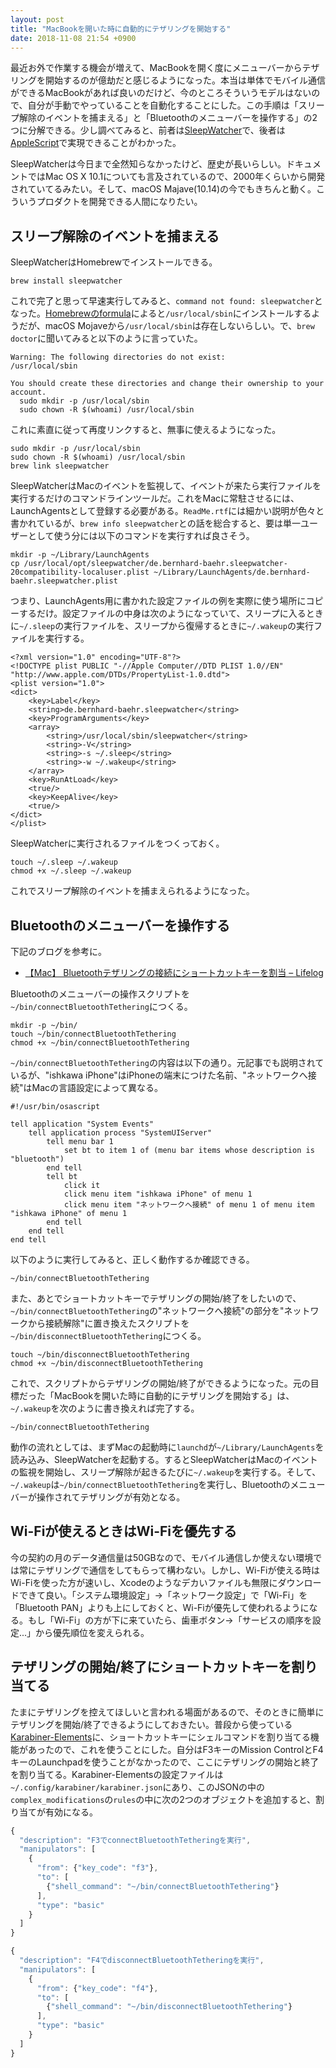 ```yaml
---
layout: post
title: "MacBookを開いた時に自動的にテザリングを開始する"
date: 2018-11-08 21:54 +0900
---
```


最近お外で作業する機会が増えて、MacBookを開く度にメニューバーからテザリングを開始するのが億劫だと感じるようになった。本当は単体でモバイル通信ができるMacBookがあれば良いのだけど、今のところそういうモデルはないので、自分が手動でやっていることを自動化することにした。この手順は「スリープ解除のイベントを捕まえる」と「Bluetoothのメニューバーを操作する」の2つに分解できる。少し調べてみると、前者は[SleepWatcher](https://www.bernhard-baehr.de)で、後者は[AppleScript](https://developer.apple.com/library/archive/documentation/AppleScript/Conceptual/AppleScriptLangGuide/introduction/ASLR_intro.html#//apple_ref/doc/uid/TP40000983-CH208-SW1)で実現できることがわかった。

SleepWatcherは今日まで全然知らなかったけど、歴史が長いらしい。ドキュメントではMac OS X 10.1についても言及されているので、2000年くらいから開発されていてるみたい。そして、macOS Majave(10.14)の今でもきちんと動く。こういうプロダクトを開発できる人間になりたい。


## スリープ解除のイベントを捕まえる

SleepWatcherはHomebrewでインストールできる。

```
brew install sleepwatcher
```

これで完了と思って早速実行してみると、`command not found: sleepwatcher`となった。[Homebrewのformula](https://github.com/Homebrew/homebrew-core/blob/4e513d1ab78691f2a30ac7d0f4467db3ce8501cf/Formula/sleepwatcher.rb)によると`/usr/local/sbin`にインストールするようだが、macOS Mojaveから`/usr/local/sbin`は存在しないらしい。で、`brew doctor`に聞いてみると以下のように言っていた。

```
Warning: The following directories do not exist:
/usr/local/sbin

You should create these directories and change their ownership to your account.
  sudo mkdir -p /usr/local/sbin
  sudo chown -R $(whoami) /usr/local/sbin
```

これに素直に従って再度リンクすると、無事に使えるようになった。

```
sudo mkdir -p /usr/local/sbin
sudo chown -R $(whoami) /usr/local/sbin
brew link sleepwatcher
```

SleepWatcherはMacのイベントを監視して、イベントが来たら実行ファイルを実行するだけのコマンドラインツールだ。これをMacに常駐させるには、LaunchAgentsとして登録する必要がある。`ReadMe.rtf`には細かい説明が色々と書かれているが、`brew info sleepwatcher`との話を総合すると、要は単一ユーザーとして使う分には以下のコマンドを実行すれば良さそう。

```
mkdir -p ~/Library/LaunchAgents
cp /usr/local/opt/sleepwatcher/de.bernhard-baehr.sleepwatcher-20compatibility-localuser.plist ~/Library/LaunchAgents/de.bernhard-baehr.sleepwatcher.plist
```

つまり、LaunchAgents用に書かれた設定ファイルの例を実際に使う場所にコピーするだけ。設定ファイルの中身は次のようになっていて、スリープに入るときに`~/.sleep`の実行ファイルを、スリープから復帰するときに`~/.wakeup`の実行ファイルを実行する。

```
<?xml version="1.0" encoding="UTF-8"?>
<!DOCTYPE plist PUBLIC "-//Apple Computer//DTD PLIST 1.0//EN" "http://www.apple.com/DTDs/PropertyList-1.0.dtd">
<plist version="1.0">
<dict>
	<key>Label</key>
	<string>de.bernhard-baehr.sleepwatcher</string>
	<key>ProgramArguments</key>
	<array>
		<string>/usr/local/sbin/sleepwatcher</string>
		<string>-V</string>
		<string>-s ~/.sleep</string>
		<string>-w ~/.wakeup</string>
	</array>
	<key>RunAtLoad</key>
	<true/>
	<key>KeepAlive</key>
	<true/>
</dict>
</plist>
```

SleepWatcherに実行されるファイルをつくっておく。

```
touch ~/.sleep ~/.wakeup
chmod +x ~/.sleep ~/.wakeup
```

これでスリープ解除のイベントを捕まえられるようになった。

## Bluetoothのメニューバーを操作する

下記のブログを参考に。

- [【Mac】 Bluetoothテザリングの接続にショートカットキーを割当 – Lifelog](http://ytkyk.info/blog/2015/03/06/bluetooth_tethering_shortcut_key/)

Bluetoothのメニューバーの操作スクリプトを`~/bin/connectBluetoothTethering`につくる。

```
mkdir -p ~/bin/
touch ~/bin/connectBluetoothTethering
chmod +x ~/bin/connectBluetoothTethering
```

`~/bin/connectBluetoothTethering`の内容は以下の通り。元記事でも説明されているが、"ishkawa iPhone"はiPhoneの端末につけた名前、"ネットワークへ接続"はMacの言語設定によって異なる。

```
#!/usr/bin/osascript

tell application "System Events"
    tell application process "SystemUIServer"
        tell menu bar 1
            set bt to item 1 of (menu bar items whose description is "bluetooth")
        end tell
        tell bt
            click it
            click menu item "ishkawa iPhone" of menu 1
            click menu item "ネットワークへ接続" of menu 1 of menu item "ishkawa iPhone" of menu 1
        end tell
    end tell
end tell
```

以下のように実行してみると、正しく動作するか確認できる。

```
~/bin/connectBluetoothTethering
```

また、あとでショートカットキーでテザリングの開始/終了をしたいので、`~/bin/connectBluetoothTethering`の"ネットワークへ接続"の部分を"ネットワークから接続解除"に置き換えたスクリプトを`~/bin/disconnectBluetoothTethering`につくる。

```
touch ~/bin/disconnectBluetoothTethering
chmod +x ~/bin/disconnectBluetoothTethering
```

これで、スクリプトからテザリングの開始/終了ができるようになった。元の目標だった「MacBookを開いた時に自動的にテザリングを開始する」は、`~/.wakeup`を次のように書き換えれば完了する。

```
~/bin/connectBluetoothTethering
```

動作の流れとしては、まずMacの起動時に`launchd`が`~/Library/LaunchAgents`を読み込み、SleepWatcherを起動する。するとSleepWatcherはMacのイベントの監視を開始し、スリープ解除が起きるたびに`~/.wakeup`を実行する。そして、`~/.wakeup`は`~/bin/connectBluetoothTethering`を実行し、Bluetoothのメニューバーが操作されてテザリングが有効となる。

## Wi-Fiが使えるときはWi-Fiを優先する

今の契約の月のデータ通信量は50GBなので、モバイル通信しか使えない環境では常にテザリングで通信をしてもらって構わない。しかし、Wi-Fiが使える時はWi-Fiを使った方が速いし、Xcodeのようなデカいファイルも無限にダウンロードできて良い。「システム環境設定」→「ネットワーク設定」で「Wi-Fi」を「Bluetooth PAN」よりも上にしておくと、Wi-Fiが優先して使われるようになる。もし「Wi-Fi」の方が下に来ていたら、歯車ボタン→「サービスの順序を設定...」から優先順位を変えられる。

## テザリングの開始/終了にショートカットキーを割り当てる

たまにテザリングを控えてほしいと言われる場面があるので、そのときに簡単にテザリングを開始/終了できるようにしておきたい。普段から使っている[Karabiner-Elements](https://pqrs.org/osx/karabiner/)に、ショートカットキーにシェルコマンドを割り当てる機能があったので、これを使うことにした。自分はF3キーのMission ControlとF4キーのLaunchpadを使うことがなかったので、ここにテザリングの開始と終了を割り当てる。Karabiner-Elementsの設定ファイルは`~/.config/karabiner/karabiner.json`にあり、このJSONの中の`complex_modifications`の`rules`の中に次の2つのオブジェクトを追加すると、割り当てが有効になる。

```js
{
  "description": "F3でconnectBluetoothTetheringを実行",
  "manipulators": [
    {
      "from": {"key_code": "f3"},
      "to": [
        {"shell_command": "~/bin/connectBluetoothTethering"}
      ],
      "type": "basic"
    }
  ]
}
```

```js
{
  "description": "F4でdisconnectBluetoothTetheringを実行",
  "manipulators": [
    {
      "from": {"key_code": "f4"},
      "to": [
        {"shell_command": "~/bin/disconnectBluetoothTethering"}
      ],
      "type": "basic"
    }
  ]
}
```
